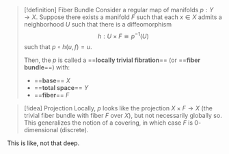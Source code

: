 >[!definition] Fiber Bundle
 Consider a regular map of manifolds $p:Y\to X$. Suppose there exists a manifold $F$ such that each $x\in X$ admits a neighborhood $U$ such that there is a diffeomorphism
> $$
>	h:U\times F\cong p^{-1}(U)
> $$
> such that $p\circ h(u,f) = u$.
> 
> Then, the $p$ is called a  ==**locally trivial fibration**== (or ==**fiber bundle**==) with:
> - ==**base**== $X$
> - ==**total space**== $Y$
> - ==**fiber**== $F$
>

>[!idea] Projection
> Locally, $p$ looks like the projection $X\times F\to X$ (the trivial fiber bundle with fiber $F$ over $X$), but not necessarily globally so. This generalizes the notion of a covering, in which case $F$ is $0$-dimensional (discrete).

This is like, not that deep.